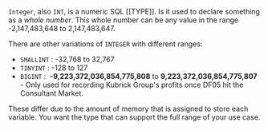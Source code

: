 `Integer`, also `INT`, is a numeric SQL [[TYPE]]. Is it used to declare something as a *whole number*. This whole number can be any value in the range -2,147,483,648 to 2,147,483,647.

There are other variations of `INTEGER` with different ranges:
- `SMALLINT`  : -32,768 to 32,767
- `TINYINT`    : -128 to 127
- `BIGINT`      :  **-9,223,372,036,854,775,808** to **9,223,372,036,854,775,807** - Only used for recording Kubrick Group's profits once DF05 hit the Consultant Market.

These differ due to the amount of memory that is assigned to store each variable. You want the type that can support the full range of your use case.